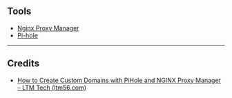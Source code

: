 ## Tools
- [Nginx Proxy Manager](📁developer/Home%20Lab%20🏠/Nginx%20Proxy%20Manager.md)
- [Pi-hole](📁developer/Home%20Lab%20🏠/Pi-hole.md)



---
## Credits 
- [How to Create Custom Domains with PiHole and NGINX Proxy Manager – LTM Tech (ltm56.com)](https://ltm56.com/how-to-create-custom-domains-with-pihole-and-nginx-proxy-manager/)